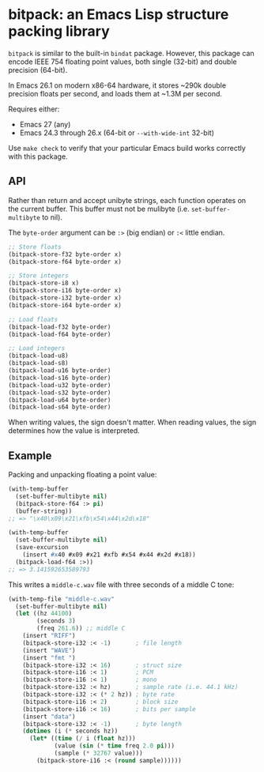 # bitpack: an Emacs Lisp structure packing library

`bitpack` is similar to the built-in `bindat` package. However, this
package can encode IEEE 754 floating point values, both single
(32-bit) and double precision (64-bit).

In Emacs 26.1 on modern x86-64 hardware, it stores ~290k double
precision floats per second, and loads them at ~1.3M per second.

Requires either:

* Emacs 27 (any)
* Emacs 24.3 through 26.x (64-bit or `--with-wide-int` 32-bit)

Use `make check` to verify that your particular Emacs build works
correctly with this package.

## API

Rather than return and accept unibyte strings, each function operates
on the current buffer. This buffer must not be mulibyte (i.e.
`set-buffer-multibyte` to nil).

The `byte-order` argument can be `:>` (big endian) or `:<` little
endian.

```el
;; Store floats
(bitpack-store-f32 byte-order x)
(bitpack-store-f64 byte-order x)

;; Store integers
(bitpack-store-i8 x)
(bitpack-store-i16 byte-order x)
(bitpack-store-i32 byte-order x)
(bitpack-store-i64 byte-order x)

;; Load floats
(bitpack-load-f32 byte-order)
(bitpack-load-f64 byte-order)

;; Load integers
(bitpack-load-u8)
(bitpack-load-s8)
(bitpack-load-u16 byte-order)
(bitpack-load-s16 byte-order)
(bitpack-load-u32 byte-order)
(bitpack-load-s32 byte-order)
(bitpack-load-u64 byte-order)
(bitpack-load-s64 byte-order)
```

When writing values, the sign doesn't matter. When reading values, the
sign determines how the value is interpreted.

## Example

Packing and unpacking floating a point value:

```el
(with-temp-buffer
  (set-buffer-multibyte nil)
  (bitpack-store-f64 :> pi)
  (buffer-string))
;; => "\x40\x09\x21\xfb\x54\x44\x2d\x18"

(with-temp-buffer
  (set-buffer-multibyte nil)
  (save-excursion
    (insert #x40 #x09 #x21 #xfb #x54 #x44 #x2d #x18))
  (bitpack-load-f64 :>))
;; => 3.141592653589793
```

This writes a `middle-c.wav` file with three seconds of a middle C tone:

```el
(with-temp-file "middle-c.wav"
  (set-buffer-multibyte nil)
  (let ((hz 44100)
        (seconds 3)
        (freq 261.6)) ;; middle C
    (insert "RIFF")
    (bitpack-store-i32 :< -1)       ; file length
    (insert "WAVE")
    (insert "fmt ")
    (bitpack-store-i32 :< 16)       ; struct size
    (bitpack-store-i16 :< 1)        ; PCM
    (bitpack-store-i16 :< 1)        ; mono
    (bitpack-store-i32 :< hz)       ; sample rate (i.e. 44.1 kHz)
    (bitpack-store-i32 :< (* 2 hz)) ; byte rate
    (bitpack-store-i16 :< 2)        ; block size
    (bitpack-store-i16 :< 16)       ; bits per sample
    (insert "data")
    (bitpack-store-i32 :< -1)       ; byte length
    (dotimes (i (* seconds hz))
      (let* ((time (/ i (float hz)))
             (value (sin (* time freq 2.0 pi)))
             (sample (* 32767 value)))
        (bitpack-store-i16 :< (round sample))))))
```
